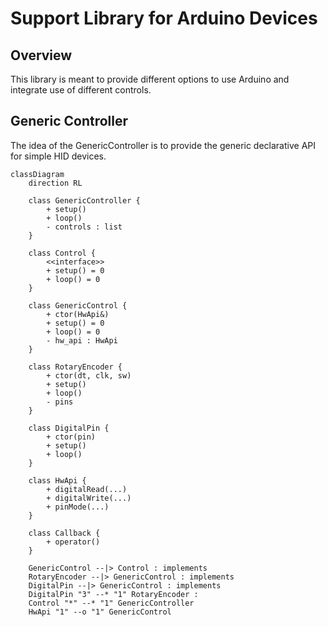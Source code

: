 # Support Library for Arduino Devices

## Overview

This library is meant to provide different options to use Arduino and integrate use of different controls.

## Generic Controller

The idea of the GenericController is to provide the generic declarative API for simple HID devices.

```mermaid
classDiagram
    direction RL
    
    class GenericController {
        + setup()
        + loop()
        - controls : list
    }
    
    class Control {
        <<interface>>
        + setup() = 0
        + loop() = 0
    }
    
    class GenericControl {
        + ctor(HwApi&)
        + setup() = 0
        + loop() = 0
        - hw_api : HwApi
    }
    
    class RotaryEncoder {
        + ctor(dt, clk, sw)
        + setup()
        + loop()
        - pins
    }
    
    class DigitalPin {
        + ctor(pin)
        + setup()
        + loop()
    }
    
    class HwApi {
        + digitalRead(...)
        + digitalWrite(...)
        + pinMode(...)
    }
    
    class Callback {
        + operator()
    }
    
    GenericControl --|> Control : implements
    RotaryEncoder --|> GenericControl : implements
    DigitalPin --|> GenericControl : implements
    DigitalPin "3" --* "1" RotaryEncoder : 
    Control "*" --* "1" GenericController
    HwApi "1" --o "1" GenericControl
```